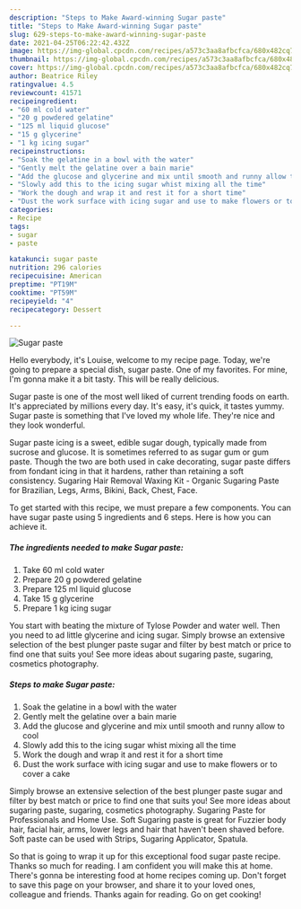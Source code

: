 ```yaml
---
description: "Steps to Make Award-winning Sugar paste"
title: "Steps to Make Award-winning Sugar paste"
slug: 629-steps-to-make-award-winning-sugar-paste
date: 2021-04-25T06:22:42.432Z
image: https://img-global.cpcdn.com/recipes/a573c3aa8afbcfca/680x482cq70/sugar-paste-recipe-main-photo.jpg
thumbnail: https://img-global.cpcdn.com/recipes/a573c3aa8afbcfca/680x482cq70/sugar-paste-recipe-main-photo.jpg
cover: https://img-global.cpcdn.com/recipes/a573c3aa8afbcfca/680x482cq70/sugar-paste-recipe-main-photo.jpg
author: Beatrice Riley
ratingvalue: 4.5
reviewcount: 41571
recipeingredient:
- "60 ml cold water"
- "20 g powdered gelatine"
- "125 ml liquid glucose"
- "15 g glycerine"
- "1 kg icing sugar"
recipeinstructions:
- "Soak the gelatine in a bowl with the water"
- "Gently melt the gelatine over a bain marie"
- "Add the glucose and glycerine and mix until smooth and runny allow to cool"
- "Slowly add this to the icing sugar whist mixing all the time"
- "Work the dough and wrap it and rest it for a short time"
- "Dust the work surface with icing sugar and use to make flowers or to cover a cake"
categories:
- Recipe
tags:
- sugar
- paste

katakunci: sugar paste 
nutrition: 296 calories
recipecuisine: American
preptime: "PT19M"
cooktime: "PT59M"
recipeyield: "4"
recipecategory: Dessert

---
```



![Sugar paste](https://img-global.cpcdn.com/recipes/a573c3aa8afbcfca/680x482cq70/sugar-paste-recipe-main-photo.jpg)

Hello everybody, it's Louise, welcome to my recipe page. Today, we're going to prepare a special dish, sugar paste. One of my favorites. For mine, I'm gonna make it a bit tasty. This will be really delicious.

Sugar paste is one of the most well liked of current trending foods on earth. It's appreciated by millions every day. It's easy, it's quick, it tastes yummy. Sugar paste is something that I've loved my whole life. They're nice and they look wonderful.

Sugar paste icing is a sweet, edible sugar dough, typically made from sucrose and glucose. It is sometimes referred to as sugar gum or gum paste. Though the two are both used in cake decorating, sugar paste differs from fondant icing in that it hardens, rather than retaining a soft consistency. Sugaring Hair Removal Waxing Kit - Organic Sugaring Paste for Brazilian, Legs, Arms, Bikini, Back, Chest, Face.


To get started with this recipe, we must prepare a few components. You can have sugar paste using 5 ingredients and 6 steps. Here is how you can achieve it.

<!--inarticleads1-->

##### The ingredients needed to make Sugar paste:

1. Take 60 ml cold water
1. Prepare 20 g powdered gelatine
1. Prepare 125 ml liquid glucose
1. Take 15 g glycerine
1. Prepare 1 kg icing sugar


You start with beating the mixture of Tylose Powder and water well. Then you need to ad little glycerine and icing sugar. Simply browse an extensive selection of the best plunger paste sugar and filter by best match or price to find one that suits you! See more ideas about sugaring paste, sugaring, cosmetics photography. 

<!--inarticleads2-->

##### Steps to make Sugar paste:

1. Soak the gelatine in a bowl with the water
1. Gently melt the gelatine over a bain marie
1. Add the glucose and glycerine and mix until smooth and runny allow to cool
1. Slowly add this to the icing sugar whist mixing all the time
1. Work the dough and wrap it and rest it for a short time
1. Dust the work surface with icing sugar and use to make flowers or to cover a cake


Simply browse an extensive selection of the best plunger paste sugar and filter by best match or price to find one that suits you! See more ideas about sugaring paste, sugaring, cosmetics photography. Sugaring Paste for Professionals and Home Use. Soft Sugaring paste is great for Fuzzier body hair, facial hair, arms, lower legs and hair that haven&#39;t been shaved before. Soft paste can be used with Strips, Sugaring Applicator, Spatula. 

So that is going to wrap it up for this exceptional food sugar paste recipe. Thanks so much for reading. I am confident you will make this at home. There's gonna be interesting food at home recipes coming up. Don't forget to save this page on your browser, and share it to your loved ones, colleague and friends. Thanks again for reading. Go on get cooking!
